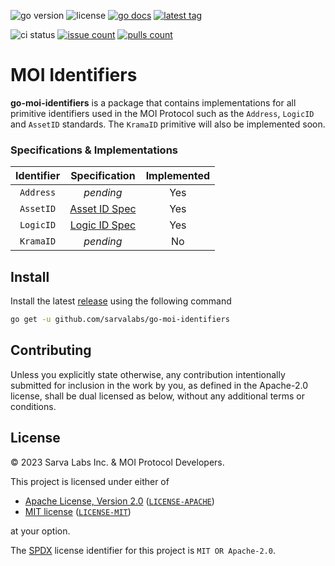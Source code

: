 [godoclink]: https://godoc.org/github.com/sarvalabs/go-moi-identifiers
[latestrelease]: https://github.com/sarvalabs/go-moi-identifiers/releases/latest
[issueslink]: https://github.com/sarvalabs/go-moi-identifiers/issues
[pullslink]: https://github.com/sarvalabs/go-moi-identifiers/pulls

![go version](https://img.shields.io/github/go-mod/go-version/sarvalabs/go-moi-identifiers?style=for-the-badge)
![license](https://img.shields.io/badge/license-MIT%2FApache--2.0-informational?style=for-the-badge)
[![go docs](http://img.shields.io/badge/go-documentation-blue.svg?style=for-the-badge)][godoclink]
[![latest tag](https://img.shields.io/github/v/tag/sarvalabs/go-moi-identifiers?color=blue&label=latest%20tag&sort=semver&style=for-the-badge)][latestrelease]

![ci status](https://img.shields.io/github/actions/workflow/status/sarvalabs/go-moi-identifiers/ci.yaml?label=CI&style=for-the-badge)
[![issue count](https://img.shields.io/github/issues/sarvalabs/go-moi-identifiers?style=for-the-badge&color=yellow)][issueslink]
[![pulls count](https://img.shields.io/github/issues-pr/sarvalabs/go-moi-identifiers?style=for-the-badge&color=brightgreen)][pullslink]

# MOI Identifiers
**go-moi-identifiers** is a package that contains implementations for all primitive identifiers
used in the MOI Protocol such as the `Address`, `LogicID` and `AssetID` standards. The `KramaID` 
primitive will also be implemented soon.

### Specifications & Implementations
| Identifier |                                              Specification                                              | Implemented |
|:----------:|:-------------------------------------------------------------------------------------------------------:|:-----------:|
| `Address`  |                                                _pending_                                                |     Yes     |
| `AssetID`  | [Asset ID Spec](https://sarvalabs.notion.site/Asset-ID-Standard-e4fcd9151e7d4e7eb2447f1d8edf4672?pvs=4) |     Yes     |
| `LogicID`  | [Logic ID Spec](https://sarvalabs.notion.site/Logic-ID-Standard-174a2cc6e3dc42e4bbf4dd708af0cd03?pvs=4) |     Yes     |
| `KramaID`  |                                                _pending_                                                |     No      |

## Install
Install the latest [release](https://github.com/sarvalabs/go-moi-engineio/releases) using the following command
```sh
go get -u github.com/sarvalabs/go-moi-identifiers
```

## Contributing
Unless you explicitly state otherwise, any contribution intentionally submitted
for inclusion in the work by you, as defined in the Apache-2.0 license, shall be
dual licensed as below, without any additional terms or conditions.

## License
&copy; 2023 Sarva Labs Inc. & MOI Protocol Developers.

This project is licensed under either of
- [Apache License, Version 2.0](https://www.apache.org/licenses/LICENSE-2.0) ([`LICENSE-APACHE`](LICENSE-APACHE))
- [MIT license](https://opensource.org/licenses/MIT) ([`LICENSE-MIT`](LICENSE-MIT))

at your option.

The [SPDX](https://spdx.dev) license identifier for this project is `MIT OR Apache-2.0`.